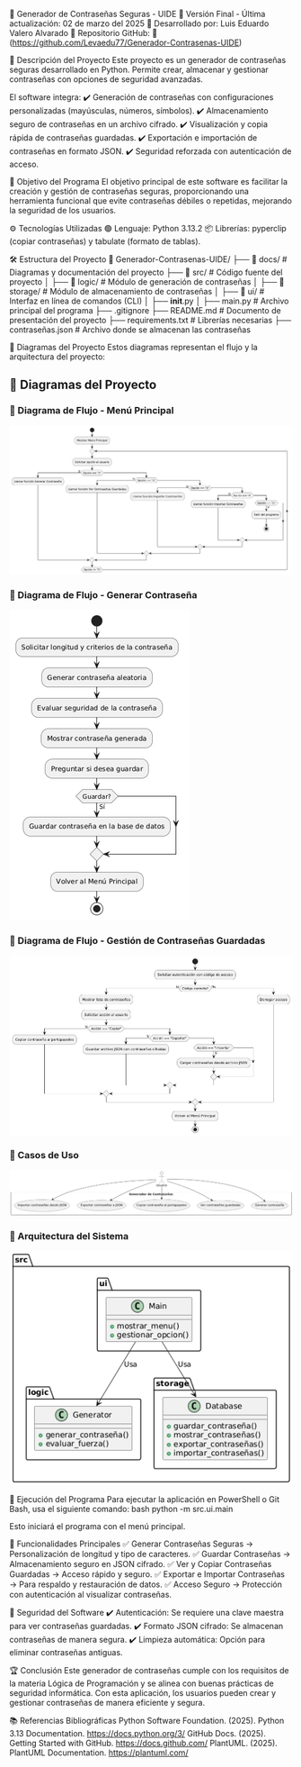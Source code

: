 🔐 Generador de Contraseñas Seguras - UIDE
📌 Versión Final - Última actualización: 02 de marzo del 2025
📌 Desarrollado por: Luis Eduardo Valero Alvarado
📌 Repositorio GitHub: 🔗 (https://github.com/Levaedu77/Generador-Contrasenas-UIDE)

📌 Descripción del Proyecto
Este proyecto es un generador de contraseñas seguras desarrollado en Python. Permite crear, almacenar y gestionar contraseñas con opciones de seguridad avanzadas.

El software integra:
✔️ Generación de contraseñas con configuraciones personalizadas (mayúsculas, números, símbolos).
✔️ Almacenamiento seguro de contraseñas en un archivo cifrado.
✔️ Visualización y copia rápida de contraseñas guardadas.
✔️ Exportación e importación de contraseñas en formato JSON.
✔️ Seguridad reforzada con autenticación de acceso.

🎯 Objetivo del Programa
El objetivo principal de este software es facilitar la creación y gestión de contraseñas seguras, proporcionando una herramienta funcional que evite contraseñas débiles o repetidas, mejorando la seguridad de los usuarios.

⚙️ Tecnologías Utilizadas
🟢 Lenguaje: Python 3.13.2
📦 Librerías: pyperclip (copiar contraseñas) y tabulate (formato de tablas).

🛠️ Estructura del Proyecto
📂 Generador-Contrasenas-UIDE/
 ├── 📂 docs/               # Diagramas y documentación del proyecto
 ├── 📂 src/                # Código fuente del proyecto
 │   ├── 📂 logic/          # Módulo de generación de contraseñas
 │   ├── 📂 storage/        # Módulo de almacenamiento de contraseñas
 │   ├── 📂 ui/             # Interfaz en línea de comandos (CLI)
 │   ├── __init__.py
 │   ├── main.py           # Archivo principal del programa
 ├── .gitignore
 ├── README.md             # Documento de presentación del proyecto
 ├── requirements.txt      # Librerías necesarias
 ├── contraseñas.json      # Archivo donde se almacenan las contraseñas


📜 Diagramas del Proyecto
Estos diagramas representan el flujo y la arquitectura del proyecto:

## 📜 Diagramas del Proyecto  

### 📌 Diagrama de Flujo - Menú Principal
![Menú Principal](docs/diagrama_flujo_menu_principal.png)

### 📌 Diagrama de Flujo - Generar Contraseña
![Generar Contraseña](docs/diagrama_flujo_generar_contrasena.png)

### 📌 Diagrama de Flujo - Gestión de Contraseñas Guardadas
![Gestión de Contraseñas](docs/diagrama_flujo_gestion_contrasenas_guardadas.png)

### 📌 Casos de Uso
![Casos de Uso](docs/casos_de_uso.png)

### 📌 Arquitectura del Sistema
![Arquitectura](docs/arquitectura.png)

🚀 Ejecución del Programa
Para ejecutar la aplicación en PowerShell o Git Bash, usa el siguiente comando:
  bash
  python -m src.ui.main

Esto iniciará el programa con el menú principal.

📌 Funcionalidades Principales
✅ Generar Contraseñas Seguras → Personalización de longitud y tipo de caracteres.
✅ Guardar Contraseñas → Almacenamiento seguro en JSON cifrado.
✅ Ver y Copiar Contraseñas Guardadas → Acceso rápido y seguro.
✅ Exportar e Importar Contraseñas → Para respaldo y restauración de datos.
✅ Acceso Seguro → Protección con autenticación al visualizar contraseñas.

🔐 Seguridad del Software
✔️ Autenticación: Se requiere una clave maestra para ver contraseñas guardadas.
✔️ Formato JSON cifrado: Se almacenan contraseñas de manera segura.
✔️ Limpieza automática: Opción para eliminar contraseñas antiguas.

🏆 Conclusión
Este generador de contraseñas cumple con los requisitos de la materia Lógica de Programación y se alinea con buenas prácticas de seguridad informática. Con esta aplicación, los usuarios pueden crear y gestionar contraseñas de manera eficiente y segura.

📚 Referencias Bibliográficas 
Python Software Foundation. (2025). Python 3.13 Documentation. https://docs.python.org/3/
GitHub Docs. (2025). Getting Started with GitHub. https://docs.github.com/
PlantUML. (2025). PlantUML Documentation. https://plantuml.com/
